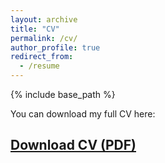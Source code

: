 ```yaml
---
layout: archive
title: "CV"
permalink: /cv/
author_profile: true
redirect_from:
  - /resume
---
```


{% include base_path %}

You can download my full CV here:

## [Download CV (PDF)](/files/JuchengShen_CV.pdf)
